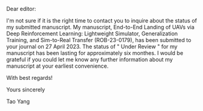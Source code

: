 Dear editor:

I'm not sure if it is the right time to contact you to inquire about the status of my submitted manuscript. My manuscript, End-to-End Landing of UAVs via Deep Reinforcement Learning: Lightweight Simulator, Generalization Training, and Sim-to-Real Transfer (ROB-23-0179), has been submitted to your journal on 27 April 2023. The status of " Under Review " for my manuscript has been lasting for approximately six monthes. I would be grateful if you could let me know any further information about my manuscript at your earliest convenience.

With best regards!

Yours sincerely

Tao Yang

	
